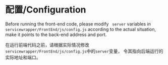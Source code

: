 # 配置/Configuration
Before running the front-end code, please modify ` server` variables in `servicewrapper/FrontEnd/js/config.js`  according to the actual situation,  make it points to the back-end address and port.

在运行前端代码之前，请根据实际情况修改`servicewrapper/FrontEnd/js/config.js`中的`server`变量， 令其指向后端运行的实际地址和端口。

